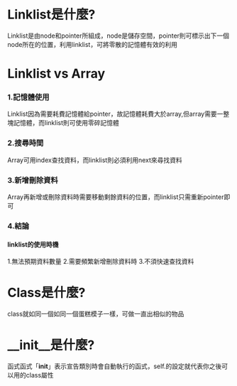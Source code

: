 # Linklist是什麼?
Linklist是由node和pointer所組成，node是儲存空間，pointer則可標示出下一個node所在的位置，利用linklist，可將零散的記憶體有效的利用
# Linklist vs Array
### 1.記憶體使用
Linklist因為需要耗費記憶體給pointer，故記憶體耗費大於array,但array需要一整塊記憶體，而linklist則可使用零碎記憶體
### 2.搜尋時間
Array可用index查找資料，而linklist則必須利用next來尋找資料
### 3.新增刪除資料
Array再新增或刪除資料時需要移動剩餘資料的位置，而linklist只需重新pointer即可
### 4.結論
#### linklist的使用時機
1.無法預期資料數量
2.需要頻繁新增刪除資料時
3.不須快速查找資料
# Class是什麼?
class就如同一個如同一個蛋糕模子一樣，可做一直出相似的物品
# __init__是什麼?
函式函式「__init__」表示宣告類別時會自動執行的函式，self.的設定就代表你之後可以用的class屬性
